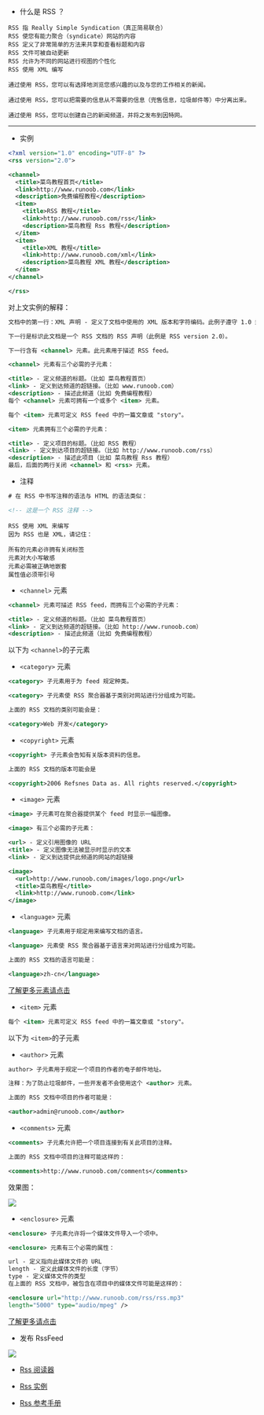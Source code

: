 

- 什么是 RSS ？

```
RSS 指 Really Simple Syndication（真正简易联合）
RSS 使您有能力聚合（syndicate）网站的内容
RSS 定义了非常简单的方法来共享和查看标题和内容
RSS 文件可被自动更新
RSS 允许为不同的网站进行视图的个性化
RSS 使用 XML 编写
```

```
通过使用 RSS，您可以有选择地浏览您感兴趣的以及与您的工作相关的新闻。

通过使用 RSS，您可以把需要的信息从不需要的信息（兜售信息，垃圾邮件等）中分离出来。

通过使用 RSS，您可以创建自己的新闻频道，并将之发布到因特网。
```

---

- 实例

```xml
<?xml version="1.0" encoding="UTF-8" ?>
<rss version="2.0">

<channel>
  <title>菜鸟教程首页</title>
  <link>http://www.runoob.com</link>
  <description>免费编程教程</description>
  <item>
    <title>RSS 教程</title>
    <link>http://www.runoob.com/rss</link>
    <description>菜鸟教程 Rss 教程</description>
  </item>
  <item>
    <title>XML 教程</title>
    <link>http://www.runoob.com/xml</link>
    <description>菜鸟教程 XML 教程</description>
  </item>
</channel>

</rss>
```

对上文实例的解释：

```xml
文档中的第一行：XML 声明 - 定义了文档中使用的 XML 版本和字符编码。此例子遵守 1.0 规范，并使用 UTF-8 字符集(可支持中文)。

下一行是标识此文档是一个 RSS 文档的 RSS 声明（此例是 RSS version 2.0）。

下一行含有 <channel> 元素。此元素用于描述 RSS feed。

<channel> 元素有三个必需的子元素：

<title> - 定义频道的标题。（比如 菜鸟教程首页）
<link> - 定义到达频道的超链接。（比如 www.runoob.com）
<description> - 描述此频道（比如 免费编程教程）
每个 <channel> 元素可拥有一个或多个 <item> 元素。

每个 <item> 元素可定义 RSS feed 中的一篇文章或 "story"。

<item> 元素拥有三个必需的子元素：

<title> - 定义项目的标题。（比如 RSS 教程）
<link> - 定义到达项目的超链接。（比如 http://www.runoob.com/rss）
<description> - 描述此项目（比如 菜鸟教程 Rss 教程）
最后，后面的两行关闭 <channel> 和 <rss> 元素。
```

- 注释

```xml
# 在 RSS 中书写注释的语法与 HTML 的语法类似：

<!-- 这是一个 RSS 注释 -->
```

```
RSS 使用 XML 来编写
因为 RSS 也是 XML，请记住：

所有的元素必许拥有关闭标签
元素对大小写敏感
元素必需被正确地嵌套
属性值必须带引号
```

- `<channel>` 元素

```xml
<channel> 元素可描述 RSS feed，而拥有三个必需的子元素：

<title> - 定义频道的标题。（比如 菜鸟教程首页）
<link> - 定义到达频道的超链接。（比如 http://www.runoob.com）
<description> - 描述此频道（比如 免费编程教程）
```

以下为 `<channel>`的子元素

- `<category>` 元素

```xml
<category> 子元素用于为 feed 规定种类。

<category> 子元素使 RSS 聚合器基于类别对网站进行分组成为可能。

上面的 RSS 文档的类别可能会是：

<category>Web 开发</category>
```

- `<copyright>` 元素

```xml
<copyright> 子元素会告知有关版本资料的信息。

上面的 RSS 文档的版本可能会是

<copyright>2006 Refsnes Data as. All rights reserved.</copyright>
```

- `<image>` 元素

```xml
<image> 子元素可在聚合器提供某个 feed 时显示一幅图像。

<image> 有三个必需的子元素：

<url> - 定义引用图像的 URL
<title> - 定义图像无法被显示时显示的文本
<link> - 定义到达提供此频道的网站的超链接

<image>
  <url>http://www.runoob.com/images/logo.png</url>
  <title>菜鸟教程</title>
  <link>http://www.runoob.com</link>
</image>
```

- `<language>` 元素

```xml
<language> 子元素用于规定用来编写文档的语言。

<language> 元素使 RSS 聚合器基于语言来对网站进行分组成为可能。

上面的 RSS 文档的语言可能是：

<language>zh-cn</language>
```

[了解更多元素请点击](http://www.runoob.com/rss/rss-channel.html)

- `<item>` 元素

```xml
每个 <item> 元素可定义 RSS feed 中的一篇文章或 "story"。
```

以下为 `<item>`的子元素

- `<author>` 元素

```xml
author> 子元素用于规定一个项目的作者的电子邮件地址。

注释：为了防止垃圾邮件，一些开发者不会使用这个 <author> 元素。

上面的 RSS 文档中项目的作者可能是：

<author>admin@runoob.com</author>
```

- `<comments>` 元素

```xml
<comments> 子元素允许把一个项目连接到有关此项目的注释。

上面的 RSS 文档中项目的注释可能这样的：

<comments>http://www.runoob.com/comments</comments>
```

效果图：

![](https://ws1.sinaimg.cn/large/006OWbT9gy1fsuon2qz0jj30ni0gc75a.jpg)

- `<enclosure>` 元素

```xml
<enclosure> 子元素允许将一个媒体文件导入一个项中。

<enclosure> 元素有三个必需的属性：

url - 定义指向此媒体文件的 URL
length - 定义此媒体文件的长度（字节）
type - 定义媒体文件的类型
在上面的 RSS 文档中，被包含在项目中的媒体文件可能是这样的：

<enclosure url="http://www.runoob.com/rss/rss.mp3"
length="5000" type="audio/mpeg" />
```

[了解更多请点击](http://www.runoob.com/rss/rss-item.html)


- 发布 RssFeed

![](https://ws1.sinaimg.cn/large/006OWbT9gy1fsuoq0yfzej30ol0bkjsf.jpg)

- [Rss 阅读器](http://www.runoob.com/rss/rss-readers.html)

- [Rss 实例](http://www.runoob.com/rss/rss-examples.html)

- [Rss 参考手册](http://www.runoob.com/rss/rss-reference.html)